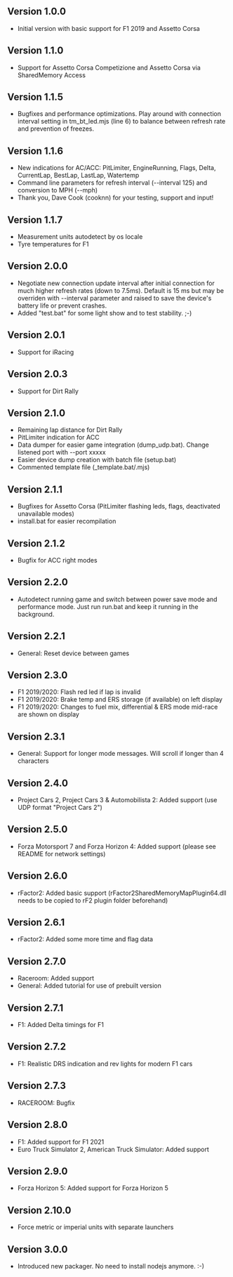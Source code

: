 ## Version 1.0.0

 * Initial version with basic support for F1 2019 and Assetto Corsa

## Version 1.1.0

 * Support for Assetto Corsa Competizione and Assetto Corsa via SharedMemory Access

 ## Version 1.1.5

 * Bugfixes and performance optimizations. Play around with connection interval setting in tm_bt_led.mjs (line 6) to balance between refresh rate and prevention of freezes.

 ## Version 1.1.6

 * New indications for AC/ACC: PitLimiter, EngineRunning, Flags, Delta, CurrentLap, BestLap, LastLap, Watertemp
 * Command line parameters for refresh interval (--interval 125) and conversion to MPH (--mph)
 * Thank you, Dave Cook (cooknn) for your testing, support and input!

## Version 1.1.7

  * Measurement units autodetect by os locale
  * Tyre temperatures for F1

## Version 2.0.0

  * Negotiate new connection update interval after initial connection for much higher refresh rates (down to 7.5ms). Default is 15 ms but may be overriden with --interval parameter and raised to save the device's battery life or prevent crashes.
  * Added "test.bat" for some light show and to test stability. ;-)
  
## Version 2.0.1

  * Support for iRacing

## Version 2.0.3

  * Support for Dirt Rally

## Version 2.1.0

  * Remaining lap distance for Dirt Rally
  * PitLimiter indication for ACC
  * Data dumper for easier game integration (dump_udp.bat). Change listened port with --port xxxxx
  * Easier device dump creation with batch file (setup.bat)
  * Commented template file (_template.bat/.mjs)

## Version 2.1.1

  * Bugfixes for Assetto Corsa (PitLimiter flashing leds, flags, deactivated unavailable modes)
  * install.bat for easier recompilation

## Version 2.1.2

  * Bugfix for ACC right modes

## Version 2.2.0

  * Autodetect running game and switch between power save mode and performance mode. Just run run.bat and keep it running in the background.

## Version 2.2.1

  * General: Reset device between games

## Version 2.3.0

  * F1 2019/2020: Flash red led if lap is invalid
  * F1 2019/2020: Brake temp and ERS storage (if available) on left display
  * F1 2019/2020: Changes to fuel mix, differential & ERS mode mid-race are shown on display

## Version 2.3.1

  * General: Support for longer mode messages. Will scroll if longer than 4 characters

## Version 2.4.0

  * Project Cars 2, Project Cars 3 & Automobilista 2: Added support (use UDP format "Project Cars 2")

## Version 2.5.0

  * Forza Motorsport 7 and Forza Horizon 4: Added support (please see README for network settings)

## Version 2.6.0

  * rFactor2: Added basic support (rFactor2SharedMemoryMapPlugin64.dll needs to be copied to rF2 plugin folder beforehand)

## Version 2.6.1

  * rFactor2: Added some more time and flag data

## Version 2.7.0

  * Raceroom: Added support 
  * General: Added tutorial for use of prebuilt version

## Version 2.7.1

  * F1: Added Delta timings for F1

## Version 2.7.2

  * F1: Realistic DRS indication and rev lights for modern F1 cars

## Version 2.7.3

  * RACEROOM: Bugfix

## Version 2.8.0

  * F1: Added support for F1 2021
  * Euro Truck Simulator 2, American Truck Simulator: Added support

## Version 2.9.0

  * Forza Horizon 5: Added support for Forza Horizon 5

## Version 2.10.0

  * Force metric or imperial units with separate launchers

## Version 3.0.0

  * Introduced new packager. No need to install nodejs anymore. :-)
